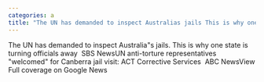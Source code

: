 ```yaml
---
categories: a
title: "The UN has demanded to inspect Australias jails This is why one state is turning officials away  SBS News"
---
```

The UN has demanded to inspect Australia"s jails. This is why one state is turning officials away&nbsp;&nbsp;SBS NewsUN anti-torture representatives "welcomed" for Canberra jail visit: ACT Corrective Services&nbsp;&nbsp;ABC NewsView Full coverage on Google News